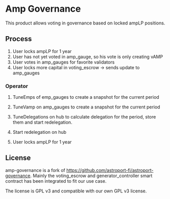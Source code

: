 # Amp Governance

This product allows voting in governance based on locked ampLP positions.

## Process

1. User locks ampLP for 1 year
2. User has not yet voted in amp_gauge, so his vote is only creating vAMP
3. User votes in amp_gauges for favorite validators
4. User locks more capital in voting_escrow -> sends update to amp_gauges

### Operator

1. TuneEmps of emp_gauges to create a snapshot for the current period
2. TuneVamp on amp_gauges to create a snapshot for the current period
3. TuneDelegations on hub to calculate delegation for the period, store them and start redelegation.
4. Start redelegation on hub

5. User locks ampLP for 1 year

## License

amp-governance is a fork of <https://github.com/astroport-fi/astroport-governance>. Mainly the voting_escrow and generator_controller smart contract has been integrated to fit our use case.

The license is GPL v3 and compatible with our own GPL v3 license.
